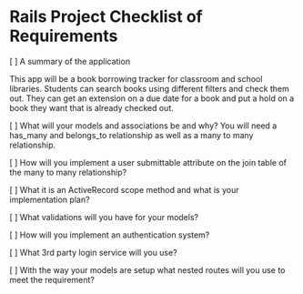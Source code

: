# Rails Project Checklist of Requirements

[ ] A summary of the application

This app will be a book borrowing tracker for classroom and school libraries. Students can search books using different filters and check them out. They can get an extension on a due date for a book and put a hold on a book they want that is already checked out.

[ ] What will your models and associations be and why? You will need a has_many and belongs_to relationship as well as a many to many relationship.

[ ] How will you implement a user submittable attribute on the join table of the many to many relationship?

[ ] What it is an ActiveRecord scope method and what is your implementation plan?

[ ] What validations will you have for your models?

[ ] How will you implement an authentication system?

[ ] What 3rd party login service will you use?

[ ] With the way your models are setup what nested routes will you use to meet the requirement?
